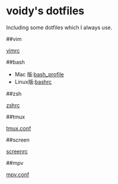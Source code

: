 # voidy's dotfiles

Including some dotfiles which I always use.

##vim

[vimrc](https://github.com/Voidly/dotfiles/blob/master/vim/.vimrc)

##bash

* Mac  版:[bash_profile](https://github.com/Voidly/dotfiles/blob/master/bash/.bash_profile)
* Linux版:[bashrc](https://github.com/Voidly/dotfiles/blob/master/bash/.bashrc) 

##zsh

[zshrc](https://github.com/Voidly/dotfiles/blob/master/zsh/.zshrc)

##tmux

[tmux.conf](https://github.com/Voidly/dotfiles/blob/master/tmux/.tmux.conf)

##screen

[screenrc](https://github.com/Voidly/dotfiles/blob/master/screen/.screenrc)

##mpv

[mpv.conf](https://github.com/Voidly/dotfiles/blob/master/mpv/mpv.conf)

